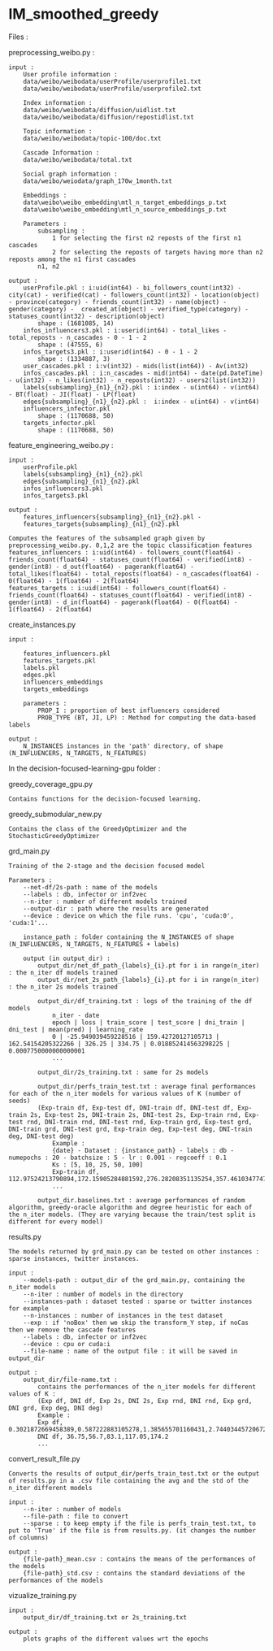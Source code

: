 # IM_smoothed_greedy
 
Files : 

preprocessing_weibo.py : 

    input :
        User profile information : 
        data/weibo/weibodata/userProfile/userprofile1.txt
        data/weibo/weibodata/userProfile/userprofile2.txt
        
        Index information : 
        data/weibo/weibodata/diffusion/uidlist.txt
        data/weibo/weibodata/diffusion/repostidlist.txt
        
        Topic information :
        data/weibo/weibodata/topic-100/doc.txt
        
        Cascade Information : 
        data/weibo/weibodata/total.txt

        Social graph information : 
        data/weibo/weiodata/graph_170w_1month.txt

        Embeddings : 
        data\weibo\weibo_embedding\mtl_n_target_embeddings_p.txt
        data\weibo\weibo_embedding\mtl_n_source_embeddings_p.txt

        Parameters : 
            subsampling :
                1 for selecting the first n2 reposts of the first n1 cascades
                2 for selecting the reposts of targets having more than n2 reposts among the n1 first cascades
            n1, n2

    output :
        userProfile.pkl : i:uid(int64) - bi_followers_count(int32) - city(cat) - verified(cat) - followers_count(int32) - location(object) - province(category) - friends_count(int32) - name(object) - gender(category) -  created_at(object) - verified_type(category) -  statuses_count(int32) - description(object)
            shape : (1681085, 14)
        infos_influencers3.pkl : i:userid(int64) - total_likes - total_reposts - n_cascades - 0 - 1 - 2 
            shape : (47555, 6)
        infos_targets3.pkl : i:userid(int64) - 0 - 1 - 2
            shape : (1334887, 3)
        user_cascades.pkl : i:v(int32) - mids(list(int64)) - Av(int32)
        infos_cascades.pkl : i:n_cascades - mid(int64) - date(pd.DateTime) - u(int32) - n_likes(int32) - n_reposts(int32) - users2(list(int32))
        labels{subsampling}_{n1}_{n2}.pkl : i:index - u(int64) - v(int64) - BT(float) - JI(float) - LP(float)
        edges{subsampling}_{n1}_{n2}.pkl :  i:index - u(int64) - v(int64)
        influencers_infector.pkl 
            shape : (1170688, 50)
        targets_infector.pkl
            shape : (1170688, 50)

feature_engineering_weibo.py : 
    
    input : 
        userProfile.pkl
        labels{subsampling}_{n1}_{n2}.pkl
        edges{subsampling}_{n1}_{n2}.pkl
        infos_influencers3.pkl
        infos_targets3.pkl

    output : 
        features_influencers{subsampling}_{n1}_{n2}.pkl - 
        features_targets{subsampling}_{n1}_{n2}.pkl

    Computes the features of the subsampled graph given by preprocessing_weibo.py. 0,1,2 are the topic classification features
    features_influencers : i:uid(int64) - followers_count(float64) - friends_count(float64) - statuses_count(float64) - verified(int8) - gender(int8) - d_out(float64) - pagerank(float64) - total_likes(float64) - total_reposts(float64) - n_cascades(float64) - 0(float64) - 1(float64) - 2(float64)
    features_targets : i:uid(int64) - followers_count(float64) - friends_count(float64) - statuses_count(float64) - verified(int8) - gender(int8) - d_in(float64) - pagerank(float64) - 0(float64) - 1(float64) - 2(float64)

create_instances.py

    input : 
    
        features_influencers.pkl
        features_targets.pkl
        labels.pkl
        edges.pkl
        influencers_embeddings
        targets_embeddings
        
        parameters : 
            PROP_I : proportion of best influencers considered
            PROB_TYPE (BT, JI, LP) : Method for computing the data-based labels

    output : 
        N_INSTANCES instances in the 'path' directory, of shape (N_INFLUENCERS, N_TARGETS, N_FEATURES)

In the decision-focused-learning-gpu folder : 

greedy_coverage_gpu.py

    Contains functions for the decision-focused learning.

greedy_submodular_new.py

    Contains the class of the GreedyOptimizer and the StochasticGreedyOptimizer

grd_main.py 

    Training of the 2-stage and the decision focused model
    
    Parameters : 
        --net-df/2s-path : name of the models
        --labels : db, infector or inf2vec
        --n-iter : number of different models trained
        --output-dir : path where the results are generated
        --device : device on which the file runs. 'cpu', 'cuda:0', 'cuda:1'...
        
        instance_path : folder containing the N_INSTANCES of shape (N_INFLUENCERS, N_TARGETS, N_FEATURES + labels)

        output (in output_dir) : 
            output_dir/net_df_path_{labels}_{i}.pt for i in range(n_iter) : the n_iter df models trained
            output_dir/net_2s_path_{labels}_{i}.pt for i in range(n_iter) : the n_iter 2s models trained

            output_dir/df_training.txt : logs of the training of the df models
                n_iter - date
                epoch | loss | train_score | test_score | dni_train | dni_test | mean(pred) | learning_rate
                0 | -25.949039459228516 | 159.42720127105713 | 162.54154205322266 | 326.25 | 334.75 | 0.018852414563298225 | 0.0007750000000000001
                ...
            
            output_dir/2s_training.txt : same for 2s models

            output_dir/perfs_train_test.txt : average final performances for each of the n_iter models for various values of K (number of seeds)
            (Exp-train df, Exp-test df, DNI-train df, DNI-test df, Exp-train 2s, Exp-test 2s, DNI-train 2s, DNI-test 2s, Exp-train rnd, Exp-test rnd, DNI-train rnd, DNI-test rnd, Exp-train grd, Exp-test grd, DNI-train grd, DNI-test grd, Exp-train deg, Exp-test deg, DNI-train deg, DNI-test deg)
                Example : 
                {date} - Dataset : {instance_path} - labels : db - numepochs : 20 - batchsize : 5 - lr : 0.001 - regcoeff : 0.1 
                Ks : [5, 10, 25, 50, 100] 
                Exp-train df, 112.97524213790894,172.15905284881592,276.28208351135254,357.4610347747803,418.4751853942871
                ...

            output_dir.baselines.txt : average performances of random algorithm, greedy-oracle algorithm and degree heuristic for each of the n_iter models. (They are varying because the train/test split is different for every model)

results.py 

    The models returned by grd_main.py can be tested on other instances : sparse instances, twitter instances.

    input :
        --models-path : output_dir of the grd_main.py, containing the n_iter models
        --n-iter : number of models in the directory
        --instances-path : dataset tested : sparse or twitter instances for example
        --n-instances : number of instances in the test dataset
        --exp : if 'noBox' then we skip the transform_Y step, if noCas then we remove the cascade features
        --labels : db, infector or inf2vec
        --device : cpu or cuda:i
        --file-name : name of the output file : it will be saved in output_dir

    output : 
        output_dir/file-name.txt : 
            contains the performances of the n_iter models for different values of K : 
            (Exp df, DNI df, Exp 2s, DNI 2s, Exp rnd, DNI rnd, Exp grd, DNI grd, Exp deg, DNI deg)
            Example : 
            Exp df, 0.3021872669458389,0.587222883105278,1.385655701160431,2.744034457206726,5.421094512939453
            DNI df, 36.75,56.7,83.1,117.05,174.2
            ...
            
convert_result_file.py 

    Converts the results of output_dir/perfs_train_test.txt or the output of results.py in a .csv file containing the avg and the std of the n_iter different models

    input : 
        --n-iter : number of models
        --file-path : file to convert
        --sparse : to keep empty if the file is perfs_train_test.txt, to put to 'True' if the file is from results.py. (it changes the number of columns)

    output : 
        {file-path}_mean.csv : contains the means of the performances of the models
        {file-path}_std.csv : contains the standard deviations of the performances of the models

vizualize_training.py

    input : 
        output_dir/df_training.txt or 2s_training.txt
    
    output : 
        plots graphs of the different values wrt the epochs


